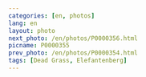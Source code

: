 ```yaml
---
categories: [en, photos]
lang: en
layout: photo
next_photo: /en/photos/P0000356.html
picname: P0000355
prev_photo: /en/photos/P0000354.html
tags: [Dead Grass, Elefantenberg]
---
```

